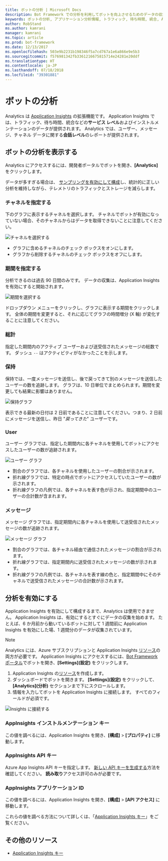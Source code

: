 ```yaml
---
title: ボットの分析 | Microsoft Docs
description: Bot Framework での分析を利用してボットを向上させるためのデータの収集と分析の使用方法について説明します。
keywords: ボットの分析, アプリケーション分析情報, トラフィック, 待ち時間, 統合, AppInsights
author: RobStand
ms.author: kamrani
manager: kamrani
ms.topic: article
ms.prod: bot-framework
ms.date: 12/13/2017
ms.openlocfilehash: 503e9b2231b198346f5a7cd767a1e6a866e9e5b3
ms.sourcegitcommit: f576981342fb3361216675815714e24281e20ddf
ms.translationtype: HT
ms.contentlocale: ja-JP
ms.lasthandoff: 07/18/2018
ms.locfileid: "39301881"
---
```

# <a name="bot-analytics"></a>ボットの分析
Analytics は [Application Insights](/azure/application-insights/app-insights-analytics) の拡張機能です。 Application Insights では、トラフィック、待ち時間、統合などの**サービス レベル**およびインストルメンテーションのデータが提供されます。 Analytics では、ユーザー、メッセージ、チャネル データに関する**会話レベル**のレポートが提供されます。

## <a name="view-analytics-for-a-bot"></a>ボットの分析を表示する
Analytics にアクセスするには、開発者ポータルでボットを開き、**[Analytics]** をクリックします。

データが多すぎる場合は、 [サンプリングを有効にして構成](/azure/application-insights/app-insights-sampling)し、統計的に正しい分析を維持しながら、テレメトリのトラフィックとストレージを減らします。 

### <a name="specify-channel"></a>チャネルを指定する
下のグラフに表示するチャネルを選択します。 チャネルでボットが有効になっていない場合、そのチャネルからはデータを取得できないことに注意してください。

![チャネルを選択する](~/media/analytics-channels.png)

* グラフに含めるチャネルのチェック ボックスをオンにします。
* グラフから削除するチャネルのチェック ボックスをオフにします。

### <a name="specify-time-period"></a>期間を指定する
分析できるのは過去 90 日間のみです。 データの収集は、Application Insights を有効にすると開始されます。

![期間を選択する](~/media/analytics-timepick.png)

ドロップダウン メニューをクリックし、グラフに表示する期間をクリックします。
全体の期間を変更すると、それに応じてグラフの時間増分 (X 軸) が変化することに注意してください。

### <a name="grand-totals"></a>総計
指定した期間内のアクティブ ユーザーおよび送受信されたメッセージの総数です。
ダッシュ `--` はアクティビティがなかったことを示します。

### <a name="retention"></a>保持
保持では、一度メッセージを送信し、後で戻ってきて別のメッセージを送信したユーザーの数を追跡します。
グラフは、10 日単位でまとめられます。期間を変更しても結果に影響はありません。

![保持グラフ](~/media/analytics-retention.png)

表示できる最新の日付は 2 日前であることに注意してください。つまり、2 日前にメッセージを送信し、昨日 "*戻ってきた*" ユーザーです。

### <a name="user"></a>User
ユーザー グラフでは、指定した期間内に各チャネルを使用してボットにアクセスしたユーザーの数が追跡されます。

![ユーザー グラフ](~/media/analytics-users.png)

* 割合のグラフでは、各チャネルを使用したユーザーの割合が示されます。
* 折れ線グラフでは、特定の時点でボットにアクセスしていたユーザーの数が示されます。
* 折れ線グラフの凡例では、各チャネルを表す色が示され、指定期間中のユーザーの合計数が含まれます。

### <a name="messages"></a>メッセージ
メッセージ グラフでは、指定期間内に各チャネルを使用して送受信されたメッセージの数が追跡されます。

![メッセージ グラフ](~/media/analytics-messages.png)

* 割合のグラフでは、各チャネル経由で通信されたメッセージの割合が示されます。
* 折れ線グラフでは、指定期間内に送受信されたメッセージの数が示されます。
* 折れ線グラフの凡例では、各チャネルを表す線の色と、指定期間中にそのチャネルで送受信されたメッセージの合計数が示されます。 

## <a name="enable-analytics"></a>分析を有効にする
Application Insights を有効にして構成するまで、Analytics は使用できません。 Application Insights は、有効にするとすぐにデータの収集を始めます。 たとえば、6 か月前から動いているボットに対して 1 週間前に Application Insights を有効にした場、1 週間分のデータが収集されています。
> [!NOTE]
> Analytics には、Azure サブスクリプションと Application Insights [リソース](/azure/application-insights/app-insights-create-new-resource)の両方が必要です。
Application Insights にアクセスするには、[Bot Framework ポータル](https://dev.botframework.com/)でボットを開き、**[Settings]\(設定\)** をクリックします。

1. Application Insights の[リソース](/azure/application-insights/app-insights-create-new-resource)を作成します。
2. ダッシュボードでボットを開きます。 **[Settings]\(設定\)** をクリックして、**[Analytics]\(分析\)** セクションまで下にスクロールします。
3. 情報を入力してボットを Application Insights に接続します。 すべてのフィールドが必須です。

![Insights に接続する](~/media/analytics-enable.png)

### <a name="appinsights-instrumentation-key"></a>AppInsights インストルメンテーション キー
この値を調べるには、Application Insights を開き、**[構成]** > **[プロパティ]** に移動します。

### <a name="appinsights-api-key"></a>AppInsights API キー
Azure App Insights API キーを指定します。 [新しい API キーを生成する](https://dev.applicationinsights.io/documentation/Authorization/API-key-and-App-ID)方法を確認してください。 **読み取り**アクセス許可のみが必要です。

### <a name="appinsights-application-id"></a>AppInsights アプリケーション ID
この値を調べるには、Application Insights を開き、**[構成]** > **[API アクセス]** に移動します。

これらの値を調べる方法について詳しくは、「[Application Insights キー](~/bot-service-resources-app-insights-keys.md)」をご覧ください。

## <a name="additional-resources"></a>その他のリソース
* [Application Insights キー](~/bot-service-resources-app-insights-keys.md)